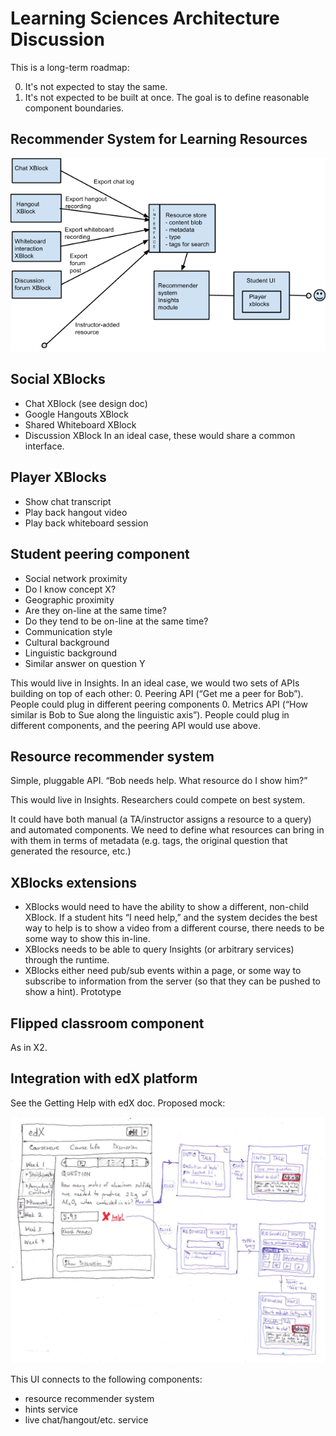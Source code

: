Learning Sciences Architecture Discussion
=========================================

This is a long-term roadmap: 

0.  It's not expected to stay the same. 
0.  It's not expected to be built at once. The goal is to define reasonable component boundaries. 

Recommender System for Learning Resources
-----------------------------------------
![Recommender architecture](arch_recommender.png "Recommender Architecture")

Social XBlocks
--------------

*  Chat XBlock (see design doc)
*  Google Hangouts XBlock
*  Shared Whiteboard XBlock
*  Discussion XBlock
In an ideal case, these would share a common interface. 

Player XBlocks
--------------
*  Show chat transcript
*  Play back hangout video
*  Play back whiteboard session

Student peering component
-------------------------
*  Social network proximity
*  Do I know concept X? 
*  Geographic proximity
*  Are they on-line at the same time? 
*  Do they tend to be on-line at the same time? 
*  Communication style
*  Cultural background
*  Linguistic background
*  Similar answer on question Y

This would live in Insights. In an ideal case, we would two sets of APIs building on top of each other: 
0.  Peering API (“Get me a peer for Bob”). People could plug in different peering components
0.  Metrics API (“How similar is Bob to Sue along the linguistic axis”). People could plug in different components, and the peering API would use above. 

Resource recommender system
---------------------------
Simple, pluggable API. “Bob needs help. What resource do I show him?”

This would live in Insights. Researchers could compete on best system.

It could have both manual (a TA/instructor assigns a resource to a
query) and automated components. We need to define what resources can
bring in with them in terms of metadata (e.g. tags, the original
question that generated the resource, etc.)

XBlocks extensions
------------------
*  XBlocks would need to have the ability to show a different, non-child XBlock. If a student hits “I need help,” and the system decides the best way to help is to show a video from a different course, there needs to be some way to show this in-line. 
*  XBlocks needs to be able to query Insights (or arbitrary services) through the runtime. 
*  XBlocks either need pub/sub events within a page, or some way to subscribe to information from the server (so that they can be pushed to show a hint). Prototype

Flipped classroom component
---------------------------
As in X2. 

Integration with edX platform
-----------------------------
See the Getting Help with edX doc. Proposed mock:

![Getting help in edX mockup](help_mockup.png "Help UX mockup")

This UI connects to the following components:

*  resource recommender system
*  hints service
*  live chat/hangout/etc. service

